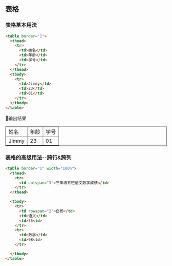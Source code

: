 ## 表格

### 表格基本用法

```html
<table border="1">
  <thead>
    <tr>
      <td>姓名</td>
      <td>年龄</td>
      <td>学号</td>
    </tr>
  </thead>
  <tbody>
    <tr>
      <td>Jimmy</td>
      <td>23</td>
      <td>01</td>
    </tr>
  </tbody>
</table>
```

输出结果
<table border="1">
  <thead>
    <tr>
      <td>姓名</td>
      <td>年龄</td>
      <td>学号</td>
    </tr>
  </thead>
  <tbody>
    <tr>
      <td>Jimmy</td>
      <td>23</td>
      <td>01</td>
    </tr>
  </tbody>
</table>


### 表格的高级用法--跨行&跨列

```html
<table border="1" width="100%">
  <thead>
    <tr>
      <td colspan="3">三年级五班语文数学成绩</td>
    </tr>
  </thead>

  <tbody>
    <tr>
      <td rowspan="2">白杨</td>
      <td>语文</td>
      <td>55<td>
    </tr>
    <tr>
      <td>数学</td>
      <td>98<td>
    </tr>

  </tbody>
</table>
```
